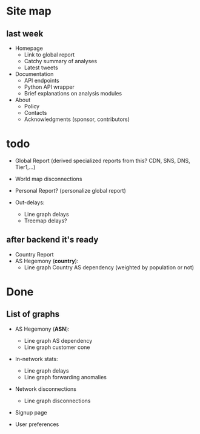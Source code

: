 # Site map

## last week
- Homepage
    - Link to global report
    - Catchy summary of analyses
    - Latest tweets
- Documentation
    - API endpoints
    - Python API wrapper
    - Brief explanations on analysis modules
- About
    - Policy
    - Contacts
    - Acknowledgments (sponsor, contributors)


# todo

- Global Report (derived specialized reports from this? CDN, SNS, DNS, Tier1,...)
 - World map disconnections

- Personal Report? (personalize global report)

- Out-delays:
    - Line graph delays
    - Treemap delays?

## after backend it's ready
- Country Report
- AS Hegemony (**country**):
    - Line graph Country AS dependency (weighted by population or not)

# Done

## List of graphs

- AS Hegemony (**ASN**):
    - Line graph AS dependency
    - Line graph customer cone
- In-network stats:
    - Line graph delays
    - Line graph forwarding anomalies
- Network disconnections
    - Line graph disconnections

- Signup page
- User preferences
